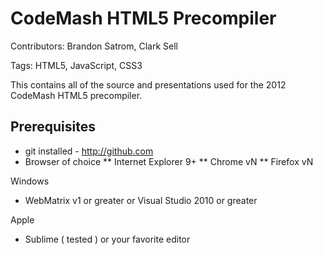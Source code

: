 # CodeMash HTML5 Precompiler
Contributors: Brandon Satrom, Clark Sell

Tags: HTML5, JavaScript, CSS3

This contains all of the source and presentations used for the 2012 CodeMash HTML5 precompiler.

## Prerequisites

* git installed - http://github.com
* Browser of choice
** Internet Explorer 9+
** Chrome vN
** Firefox vN

Windows
* WebMatrix v1 or greater or Visual Studio 2010 or greater

Apple
* Sublime ( tested ) or your favorite editor
